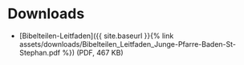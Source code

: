 # Downloads

- [Bibelteilen-Leitfaden]({{ site.baseurl }}{% link assets/downloads/Bibelteilen_Leitfaden_Junge-Pfarre-Baden-St-Stephan.pdf %}) (PDF, 467 KB)

